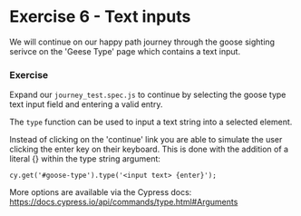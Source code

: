 # Exercise 6 - Text inputs

We will continue on our happy path journey through the goose sighting serivce on the 'Geese Type' page which contains a text input.



 ### Exercise

Expand our `journey_test.spec.js` to continue by selecting the goose type text input field and entering a valid entry. 

The `type` function can be used to input a text string into a selected element. 

Instead of clicking on the 'continue' link you are able to simulate the user clicking the enter key on their keyboard. This is done with the addition of a literal {<command>} within the type string argument:

`cy.get('#goose-type').type('<input text> {enter}');`

More options are available via the Cypress docs: https://docs.cypress.io/api/commands/type.html#Arguments